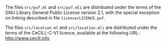 The files `src/puf.ml` and `src/puf.mli` are distributed under the
terms of the GNU Library General Public License version 2.1, with the
special exception on linking described in file `licence/LICENCE.puf`.

The files `src/location.ml` and `src/location.mli` are distributed
under the terms of the CeCILL-C-V1 licence, available at the following
URL: <http://www.cecill.info>
